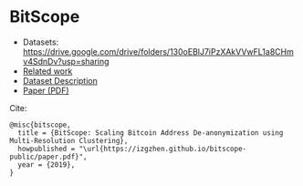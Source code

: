 # BitScope

- Datasets: https://drive.google.com/drive/folders/130oEBlJ7iPzXAkVVwFL1a8CHmv4SdnDv?usp=sharing
- [Related work](https://github.com/izgzhen/bitscope-public/blob/master/related-work.md)
- [Dataset Description](https://izgzhen.github.io/bitscope-public/data.txt)
- [Paper (PDF)](https://izgzhen.github.io/bitscope-public/paper.pdf)

Cite:

```
@misc{bitscope,
  title = {BitScope: Scaling Bitcoin Address De-anonymization using Multi-Resolution Clustering},
  howpublished = "\url{https://izgzhen.github.io/bitscope-public/paper.pdf}",
  year = {2019},
}
```
